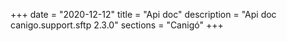 +++
date        = "2020-12-12"
title       = "Api doc"
description = "Api doc canigo.support.sftp 2.3.0"
sections    = "Canigó"
+++